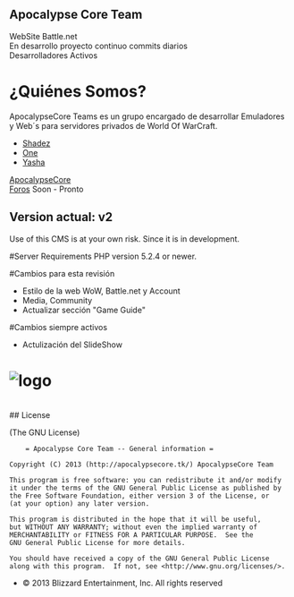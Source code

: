 ## Apocalypse Core Team 
	
WebSite Battle.net<br>
En desarrollo proyecto continuo commits diarios<br>
Desarrolladores Activos

# ¿Quiénes Somos?
ApocalypseCore Teams es un grupo encargado de desarrollar Emuladores y Web´s para servidores privados de World Of WarCraft.
+ [Shadez](https://github.com/Shadez/)
+ [One](https://github.com/oneluiz/)
+ [Yasha](https://github.com/Zoldycks)

[ApocalypseCore](http://apocalypsecore.tk/)
<br/>
[Foros](http://apocalypsecore.tk/foro) Soon - Pronto

## Version actual: v2
Use of this CMS is at your own risk.
Since it is in development.

#Server Requirements
PHP version 5.2.4 or newer.

#Cambios para esta revisión
+ Estilo de la web WoW, Battle.net y Account
+ Media, Community
+ Actualizar sección "Game Guide"

#Cambios siempre activos
+ Actulización del SlideShow

# ![logo](http://apocalypsecore.tk/images/ac.png)
<br>
## License 

(The GNU License)

		= Apocalypse Core Team -- General information =

	Copyright (C) 2013 (http://apocalypsecore.tk/) ApocalypseCore Team

    This program is free software: you can redistribute it and/or modify
    it under the terms of the GNU General Public License as published by
    the Free Software Foundation, either version 3 of the License, or
    (at your option) any later version.

    This program is distributed in the hope that it will be useful,
    but WITHOUT ANY WARRANTY; without even the implied warranty of
    MERCHANTABILITY or FITNESS FOR A PARTICULAR PURPOSE.  See the
    GNU General Public License for more details.

    You should have received a copy of the GNU General Public License
    along with this program.  If not, see <http://www.gnu.org/licenses/>.

+ &copy; 2013 Blizzard Entertainment, Inc. All rights reserved
